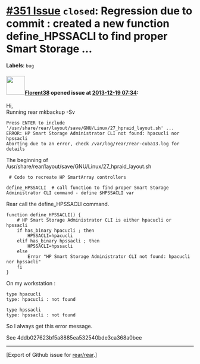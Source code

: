 [\#351 Issue](https://github.com/rear/rear/issues/351) `closed`: Regression due to commit : created a new function define\_HPSSACLI to find proper Smart Storage ...
====================================================================================================================================================================

**Labels**: `bug`

#### <img src="https://avatars.githubusercontent.com/u/2429198?v=4" width="50">[Florent38](https://github.com/Florent38) opened issue at [2013-12-19 07:34](https://github.com/rear/rear/issues/351):

Hi,  
Running rear mkbackup -Sv

    Press ENTER to include '/usr/share/rear/layout/save/GNU/Linux/27_hpraid_layout.sh' ...
    ERROR: HP Smart Storage Administrator CLI not found: hpacucli nor hpssacli
    Aborting due to an error, check /var/log/rear/rear-cuba13.log for details

The beginning of
/usr/share/rear/layout/save/GNU/Linux/27\_hpraid\_layout.sh

     # Code to recreate HP SmartArray controllers

    define_HPSSACLI  # call function to find proper Smart Storage Administrator CLI command - define $HPSSACLI var

Rear call the define\_HPSSACLI command.

    function define_HPSSACLI() {
        # HP Smart Storage Administrator CLI is either hpacucli or hpssacli
        if has_binary hpacucli ; then
            HPSSACLI=hpacucli
        elif has_binary hpssacli ; then
            HPSSACLI=hpssacli
        else
            Error "HP Smart Storage Administrator CLI not found: hpacucli nor hpssacli"
        fi
    }

On my workstation :

    type hpacucli
    type: hpacucli : not found

    type hpssacli
    type: hpssacli : not found

So I always get this error message.

See 4ddb027623bf5a8885ea532540bde3ca368a0bee

------------------------------------------------------------------------

\[Export of Github issue for
[rear/rear](https://github.com/rear/rear).\]
